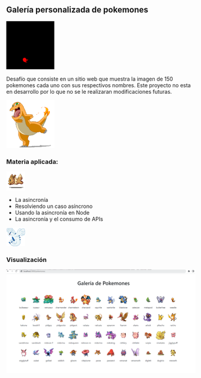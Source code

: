 ## Galería personalizada de pokemones
![](https://github.com/aleyire/galeria_pokemones/blob/main/img/valor.gif)

Desafío que consiste en un sitio web que muestra la imagen de 150 pokemones cada uno con sus respectivos nombres. Este proyecto no esta en desarrollo por lo que no se le realizaran modificaciones futuras.

![](https://github.com/aleyire/galeria_pokemones/blob/main/img/charmander_dancing.gif)

### Materia aplicada:

![](https://github.com/aleyire/galeria_pokemones/blob/main/img/eevee.gif)
- La asincronía
- Resolviendo un caso asíncrono
- Usando la asincronía en Node
- La asincronía y el consumo de APIs

![](https://github.com/aleyire/galeria_pokemones/blob/main/img/lugia.gif)

### Visualización
![](img/preview.png)
